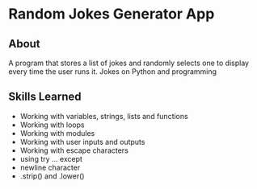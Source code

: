 # Random Jokes Generator App

## About
A program that stores a list of jokes and randomly selects one to display every time the user runs it. Jokes on Python and programming


## Skills Learned
- Working with variables, strings, lists and functions
- Working with loops
- Working with modules
- Working with user inputs and outputs
- Working with escape characters
- using try ... except
- newline character
- .strip() and .lower()
